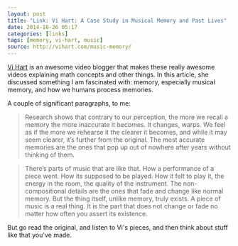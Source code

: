 ```yaml
---
layout: post
title: "Link: Vi Hart: A Case Study in Musical Memory and Past Lives"
date: 2014-10-26 05:17
categories: [links]
tags: [memory, vi-hart, music]
source: http://vihart.com/music-memory/
---
```

[Vi Hart](http://vihart.com) is an awesome video blogger that makes these really awesome videos explaining math concepts and other things. In this article, she discussed something I am fascinated with: memory, especially musical memory, and how we humans process memories.

A couple of significant paragraphs, to me:

> Research shows that contrary to our perception, the more we recall a memory the more inaccurate it becomes. It changes, warps. We feel as if the more we rehearse it the clearer it becomes, and while it may seem clearer, it’s further from the original. The most accurate memories are the ones that pop up out of nowhere after years without thinking of them.

> There’s parts of music that are like that. How a performance of a piece went. How its supposed to be played. How it felt to play it, the energy in the room, the quality of the instrument. The non-compositional details are the ones that fade and change like normal memory. But the thing itself, unlike memory, truly exists. A piece of music is a real thing. It is the part that does not change or fade no matter how often you assert its existence.

But go read the original, and listen to Vi's pieces, and then think about stuff like that you've made.
